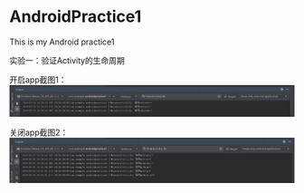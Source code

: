 # AndroidPractice1
This is my Android practice1

实验一：验证Activity的生命周期


开启app截图1：
![开启app截图1：](https://github.com/yangzaiqiong/AndroidPractice1/blob/master/app/src/main/res/drawable/1.png)

关闭app截图2：
![关闭app截图2：](https://github.com/yangzaiqiong/AndroidPractice1/blob/master/app/src/main/res/drawable/2.png)


